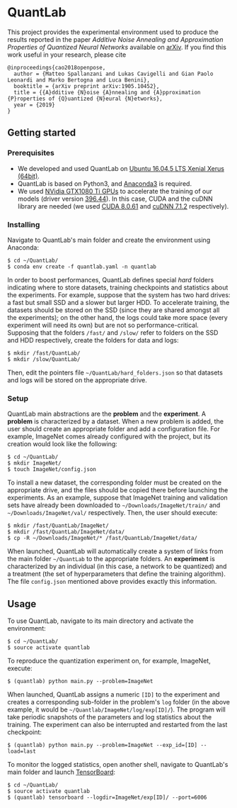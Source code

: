 # QuantLab
This project provides the experimental environment used to produce the results reported in the paper *Additive Noise Annealing and Approximation Properties of Quantized Neural Networks* available on [arXiv](https://arxiv.org/abs/1905.10452). If you find this work useful in your research, please cite
```
@inproceedings{cao2018openpose,
  author = {Matteo Spallanzani and Lukas Cavigelli and Gian Paolo Leonardi and Marko Bertogna and Luca Benini},
  booktitle = {arXiv preprint arXiv:1905.10452},
  title = {{A}dditive {N}oise {A}nnealing and {A}pproximation {P}roperties of {Q}uantized {N}eural {N}etworks},
  year = {2019}
}

```

## Getting started

### Prerequisites
* We developed and used QuantLab on [Ubuntu 16.04.5 LTS Xenial Xerus (64bit)](http://old-releases.ubuntu.com/releases/16.04.5/).
* QuantLab is based on Python3, and [Anaconda3](https://www.anaconda.com/distribution/) is required.
* We used [NVidia GTX1080 Ti GPUs](https://developer.nvidia.com/cuda-gpus) to accelerate the training of our models (driver version [396.44](https://www.nvidia.com/Download/driverResults.aspx/136950/en-us)). In this case, CUDA and the cuDNN library are needed (we used [CUDA 8.0.61](https://developer.nvidia.com/cuda-toolkit-archive) and [cuDNN 7.1.2](https://developer.nvidia.com/rdp/cudnn-archive) respectively).

### Installing
Navigate to QuantLab's main folder and create the environment using Anaconda:
```
$ cd ~/QuantLab/
$ conda env create -f quantlab.yaml -n quantlab
```
In order to boost performances, QuantLab defines special *hard* folders indicating where to store datasets, training checkpoints and statistics about the experiments.
For example, suppose that the system has two hard drives: a fast but small SSD and a slower but larger HDD.
To accelerate training, the datasets should be stored on the SSD (since they are shared amongst all the experiments); on the other hand, the logs could take more space (every experiment will need its own) but are not so performance-critical.
Supposing that the folders 	`/fast/` and `/slow/` refer to folders on the SSD and HDD respectively, create the folders for data and logs:
```
$ mkdir /fast/QuantLab/
$ mkdir /slow/QuantLab/
```
Then, edit the pointers file `~/QuantLab/hard_folders.json` so that datasets and logs will be stored on the appropriate drive.

### Setup
QuantLab main abstractions are the **problem** and the **experiment**.
A **problem** is characterized by a dataset.
When a new problem is added, the user should create an appropriate folder and add a configuration file.
For example, ImageNet comes already configured with the project, but its creation would look like the following:
```
$ cd ~/QuantLab/
$ mkdir ImageNet/
$ touch ImageNet/config.json
```
To install a new dataset, the corresponding folder must be created on the appropriate drive, and the files should be copied there before launching the experiments.
As an example, suppose that ImageNet training and validation sets have already been downloaded to `~/Downloads/ImageNet/train/` and `~/Downloads/ImageNet/val/` respectively.
Then, the user should execute:
```
$ mkdir /fast/QuantLab/ImageNet/
$ mkdir /fast/QuantLab/ImageNet/data/
$ cp -R ~/Downloads/ImageNet/* /fast/QuantLab/ImageNet/data/
```
When launched, QuantLab will automatically create a system of links from the main folder `~/QuantLab` to the appropriate folders.
An **experiment** is characterized by an individual (in this case, a network to be quantized) and a treatment (the set of hyperparameters that define the training algorithm).
The file `config.json` mentioned above provides exactly this information.


## Usage
To use QuantLab, navigate to its main directory and activate the environment:
```
$ cd ~/QuantLab/
$ source activate quantlab
```
To reproduce the quantization experiment on, for example, ImageNet, execute:
```
$ (quantlab) python main.py --problem=ImageNet
```
When launched, QuantLab assigns a numeric `[ID]` to the experiment and creates a corresponding sub-folder in the problem's `log` folder (in the above example, it would be `~/Quantlab/ImageNet/log/exp[ID]/`).
The program will take periodic snapshots of the parameters and log statistics about the training.
The experiment can also be interrupted and restarted from the last checkpoint:
```
$ (quantlab) python main.py --problem=ImageNet --exp_id=[ID] --load=last
```
To monitor the logged statistics, open another shell, navigate to QuantLab's main folder and launch [TensorBoard](https://www.tensorflow.org/guide/summaries_and_tensorboard):
```
$ cd ~/QuantLab/
$ source activate quantlab
$ (quantlab) tensorboard --logdir=ImageNet/exp[ID]/ --port=6006
```
